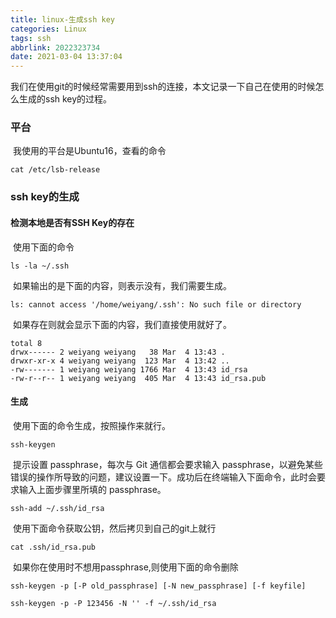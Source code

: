 ```yaml
---
title: linux-生成ssh key
categories: Linux
tags: ssh
abbrlink: 2022323734
date: 2021-03-04 13:37:04
---
```




​	我们在使用git的时候经常需要用到ssh的连接，本文记录一下自己在使用的时候怎么生成的ssh key的过程。

### 平台

​	我使用的平台是Ubuntu16，查看的命令

~~~shell
cat /etc/lsb-release
~~~

### ssh key的生成

#### 检测本地是否有SSH Key的存在

​	使用下面的命令

~~~shell
ls -la ~/.ssh
~~~

​	如果输出的是下面的内容，则表示没有，我们需要生成。

~~~
ls: cannot access '/home/weiyang/.ssh': No such file or directory
~~~

​	如果存在则就会显示下面的内容，我们直接使用就好了。

~~~shell
total 8
drwx------ 2 weiyang weiyang   38 Mar  4 13:43 .
drwxr-xr-x 4 weiyang weiyang  123 Mar  4 13:42 ..
-rw------- 1 weiyang weiyang 1766 Mar  4 13:43 id_rsa
-rw-r--r-- 1 weiyang weiyang  405 Mar  4 13:43 id_rsa.pub

~~~

#### 生成

​	使用下面的命令生成，按照操作来就行。

~~~shell
ssh-keygen
~~~

​	提示设置 passphrase，每次与 Git 通信都会要求输入 passphrase，以避免某些错误的操作所导致的问题，建议设置一下。成功后在终端输入下面命令，此时会要求输入上面步骤里所填的 passphrase。

~~~shell
ssh-add ~/.ssh/id_rsa
~~~

​	使用下面命令获取公钥，然后拷贝到自己的git上就行

~~~
cat .ssh/id_rsa.pub
~~~

​	如果你在使用时不想用passphrase,则使用下面的命令删除

~~~
ssh-keygen -p [-P old_passphrase] [-N new_passphrase] [-f keyfile]

ssh-keygen -p -P 123456 -N '' -f ~/.ssh/id_rsa
~~~

